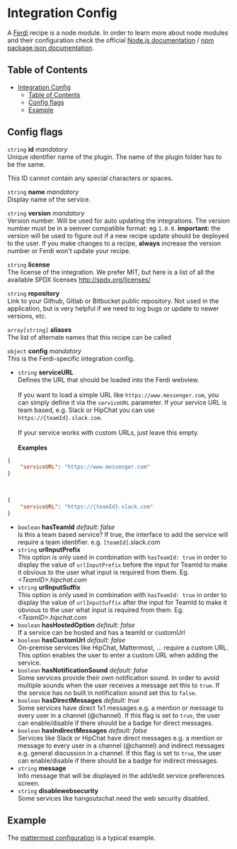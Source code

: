 # Integration Config

A [Ferdi](https://getferdi.com) recipe is a node module. In order to learn more about node modules and their configuration check the official [Node.js documentation](https://nodejs.org/api/modules.html) / [npm package.json documentation](https://docs.npmjs.com/files/package.json).

## Table of Contents

- [Integration Config](#integration-config)
  - [Table of Contents](#table-of-contents)
  - [Config flags](#config-flags)
  - [Example](#example)

## Config flags

`string` **id** _mandatory_<br />
Unique identifier name of the plugin. The name of the plugin folder has to be the same.

This ID cannot contain any special characters or spaces.

`string` **name** _mandatory_<br />
Display name of the service.

`string` **version** _mandatory_<br />
Version number. Will be used for auto updating the integrations. The version number must be in a semver compatible format: eg `1.0.0`.
**important:** the version will be used to figure out if a new recipe update should be deployed to the user. If you make changes to a recipe, **always** increase the version number or Ferdi won't update your recipe.

`string` **license**<br />
The license of the integration. We prefer MIT, but here is a list of all the available SPDX licenses http://spdx.org/licenses/

`string` **repository**<br />
Link to your Github, Gitlab or Bitbucket public repository. Not used in the application, but is very helpful if we need to log bugs or update to newer versions, etc.

`array[string]` **aliases**<br />
The list of alternate names that this recipe can be called

`object` **config** _mandatory_<br />
This is the Ferdi-specific integration config.

* `string` **serviceURL**<br/>
Defines the URL that should be loaded into the Ferdi webview.
<br /><br />
If you want to load a simple URL like `https://www.messenger.com`, you can simply define it via the `serviceURL` parameter. If your service URL is team based, e.g. Slack or HipChat you can use `https://{teamId}.slack.com`.
<br /><br />
If your service works with custom URLs, just leave this empty.
<br /><br />
**Examples**

```json
{
    "serviceURL": "https://www.messenger.com"
}
```

<br />

```json
{
    "serviceURL": "https://{teamId}.slack.com"
}
```

* `boolean` **hasTeamId** _default: false_<br />
Is this a team based service? If true, the interface to add the service will require a team identifier. e.g. `[teamId]`.slack.com
* `string` **urlInputPrefix**<br />
This option is only used in combination with `hasTeamId: true` in order to display the value of `urlInputPrefix` before the input for TeamId to make it obvious to the user what input is required from them. Eg. _&lt;TeamID&gt;.hipchat.com_
* `string` **urlInputSuffix**<br />
This option is only used in combination with `hasTeamId: true` in order to display the value of `urlInputSuffix` after the input for TeamId to make it obvious to the user what input is required from them. Eg. _&lt;TeamID&gt;.hipchat.com_
* `boolean` **hasHostedOption** _default: false_<br />
If a service can be hosted and has a teamId or customUrl
* `boolean` **hasCustomUrl** _default: false_<br />
On-premise services like HipChat, Mattermost, ... require a custom URL. This option enables the user to enter a custom URL when adding the service.
* `boolean` **hasNotificationSound** _default: false_<br />
Some services provide their own notification sound. In order to avoid multiple sounds when the user receives a message set this to `true`. If the service has no built in notification sound set this to `false`.
* `boolean` **hasDirectMessages** _default: true_<br />
Some services have direct 1x1 messages e.g. a mention or message to every user in a channel (@channel). If this flag is set to `true`, the user can enable/disable if there should be a badge for direct messages.
* `boolean` **hasIndirectMessages** _default: false_<br />
Services like Slack or HipChat have direct messages e.g. a mention or message to every user in a channel (@channel) and indirect messages e.g. general discussion in a channel. If this flag is set to `true`, the user can enable/disable if there should be a badge for indirect messages.
* `string` **message**<br />
Info message that will be displayed in the add/edit service preferences screen.
* `string` **disablewebsecurity**<br />
Some services like hangoutschat need the web security disabled.

## Example

The [mattermost configuration](https://github.com/getferdi/recipes/blob/master/recipes/mattermost/package.json) is a typical example.
